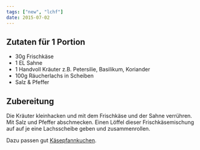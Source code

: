```yaml
---
tags: ["new", "lchf"]
date: 2015-07-02
---
```


## Zutaten für 1 Portion
- 30g   Frischkäse
- 1 EL  Sahne
- 1     Handvoll Kräuter z.B. Petersilie, Basilikum, Koriander
- 100g  Räucherlachs in Scheiben
- Salz & Pfeffer

## Zubereitung
Die Kräuter kleinhacken und mit dem Frischkäse und der Sahne verrühren. Mit Salz und Pfeffer abschmecken. Einen Löffel dieser Frischkäsemischung auf auf je eine Lachsscheibe geben und zusammenrollen.

Dazu passen gut [Käsepfannkuchen](../beilagen/Kaesepfannkuchen.html).
